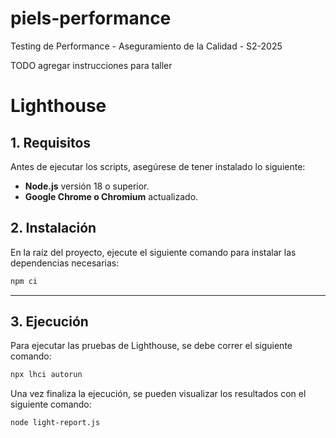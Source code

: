 # piels-performance
Testing de Performance - Aseguramiento de la Calidad - S2-2025

TODO 
agregar instrucciones para taller 

# Lighthouse 

## 1. Requisitos

Antes de ejecutar los scripts, asegúrese de tener instalado lo siguiente:

- **Node.js** versión 18 o superior.  
- **Google Chrome o Chromium** actualizado.  


## 2. Instalación

En la raíz del proyecto, ejecute el siguiente comando para instalar las dependencias necesarias:

```bash
npm ci
```
---

## 3. Ejecución 
Para ejecutar las pruebas de Lighthouse, se debe correr el siguiente comando: 

```bash
npx lhci autorun
```

Una vez finaliza la ejecución, se pueden visualizar los resultados con el siguiente comando: 

```bash
node light-report.js
```


